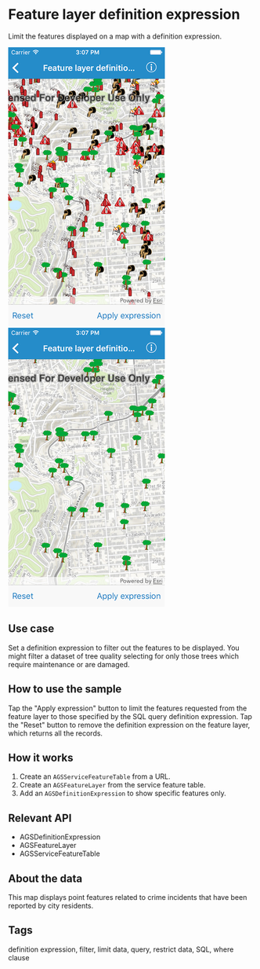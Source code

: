 # Feature layer definition expression

Limit the features displayed on a map with a definition expression. 

![Map with features](feature-layer-expression-1.png)
![Map after applied expression](feature-layer-expression-2.png)

## Use case

Set a definition expression to filter out the features to be displayed. You might filter a dataset of tree quality selecting for only those trees which require maintenance or are damaged.

## How to use the sample

Tap the "Apply expression" button to limit the features requested from the feature layer to those specified by the SQL query definition expression. Tap the "Reset" button to remove the definition expression on the feature layer, which returns all the records.

## How it works

1. Create an `AGSServiceFeatureTable` from a URL.
2. Create an `AGSFeatureLayer` from the service feature table.
3. Add an `AGSDefinitionExpression` to show specific features only.

## Relevant API

* AGSDefinitionExpression
* AGSFeatureLayer
* AGSServiceFeatureTable

## About the data

This map displays point features related to crime incidents that have been reported by city residents.

## Tags

definition expression, filter, limit data, query, restrict data, SQL, where clause
